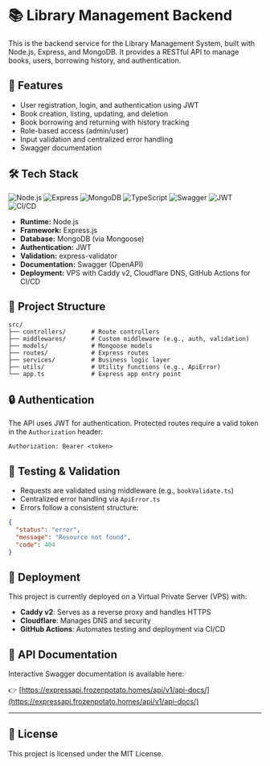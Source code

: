 
# 📚 Library Management Backend

This is the backend service for the Library Management System, built with Node.js, Express, and MongoDB. It provides a RESTful API to manage books, users, borrowing history, and authentication.

## 🚀 Features

- User registration, login, and authentication using JWT
- Book creation, listing, updating, and deletion
- Book borrowing and returning with history tracking
- Role-based access (admin/user)
- Input validation and centralized error handling
- Swagger documentation

## 🛠 Tech Stack

![Node.js](https://img.shields.io/badge/Node.js-v18.x-brightgreen)
![Express](https://img.shields.io/badge/Express.js-Framework-lightgrey)
![MongoDB](https://img.shields.io/badge/MongoDB-Database-green)
![TypeScript](https://img.shields.io/badge/TypeScript-v4.x-blue)
![Swagger](https://img.shields.io/badge/Swagger-API--Docs-orange)
![JWT](https://img.shields.io/badge/JWT-Authentication-red)
![CI/CD](https://img.shields.io/badge/GitHub%20Actions-CI--CD-blue)

- **Runtime:** Node.js
- **Framework:** Express.js
- **Database:** MongoDB (via Mongoose)
- **Authentication:** JWT
- **Validation:** express-validator
- **Documentation:** Swagger (OpenAPI)
- **Deployment:** VPS with Caddy v2, Cloudflare DNS, GitHub Actions for CI/CD

## 📁 Project Structure

```
src/
├── controllers/       # Route controllers
├── middlewares/       # Custom middleware (e.g., auth, validation)
├── models/            # Mongoose models
├── routes/            # Express routes
├── services/          # Business logic layer
├── utils/             # Utility functions (e.g., ApiError)
└── app.ts             # Express app entry point
```

## 🔒 Authentication

The API uses JWT for authentication. Protected routes require a valid token in the `Authorization` header:

```
Authorization: Bearer <token>
```

## 🧪 Testing & Validation

- Requests are validated using middleware (e.g., `bookValidate.ts`)
- Centralized error handling via `ApiError.ts`
- Errors follow a consistent structure:
  
```json
{
  "status": "error",
  "message": "Resource not found",
  "code": 404
}
```

## 🚀 Deployment

This project is currently deployed on a Virtual Private Server (VPS) with:

- **Caddy v2**: Serves as a reverse proxy and handles HTTPS
- **Cloudflare**: Manages DNS and security
- **GitHub Actions**: Automates testing and deployment via CI/CD

## 📄 API Documentation

Interactive Swagger documentation is available here:

👉 [https://expressapi.frozenpotato.homes/api/v1/api-docs/](https://expressapi.frozenpotato.homes/api/v1/api-docs/)

---

## 📌 License

This project is licensed under the MIT License.

